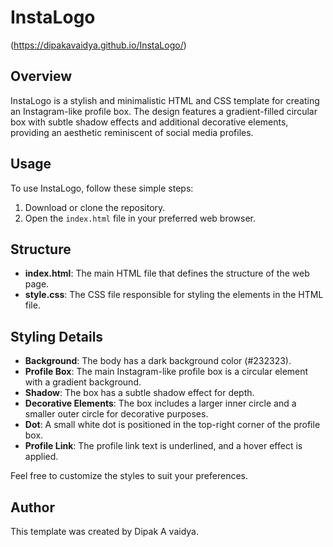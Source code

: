 # InstaLogo 
(https://dipakavaidya.github.io/InstaLogo/)


## Overview

InstaLogo is a stylish and minimalistic HTML and CSS template for creating an Instagram-like profile box. The design features a gradient-filled circular box with subtle shadow effects and additional decorative elements, providing an aesthetic reminiscent of social media profiles.

## Usage

To use InstaLogo, follow these simple steps:

1. Download or clone the repository.
2. Open the `index.html` file in your preferred web browser.

## Structure

- **index.html**: The main HTML file that defines the structure of the web page.
- **style.css**: The CSS file responsible for styling the elements in the HTML file.


## Styling Details

- **Background**: The body has a dark background color (#232323).
- **Profile Box**: The main Instagram-like profile box is a circular element with a gradient background.
- **Shadow**: The box has a subtle shadow effect for depth.
- **Decorative Elements**: The box includes a larger inner circle and a smaller outer circle for decorative purposes.
- **Dot**: A small white dot is positioned in the top-right corner of the profile box.
- **Profile Link**: The profile link text is underlined, and a hover effect is applied.

Feel free to customize the styles to suit your preferences.

## Author

This template was created by Dipak A vaidya.
